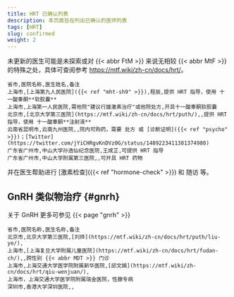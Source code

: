 ```yaml
---
title: HRT 已确认列表
description: 本页面旨在列出已确认的医师列表
tags: [HRT]
slug: confirmed
weight: 2
---
```


未更新的医生可能是未探索或对 {{< abbr FtM >}} 来说无相较 {{< abbr MtF >}} 的特殊之处，具体可查阅参考 <https://mtf.wiki/zh-cn/docs/hrt/>。

```csv
省市,医院名称,医生姓名,备注
上海市,[上海第九人民医院]({{< ref "mht-sh9" >}}),程辰,提供 HRT 指导，使用 十一酸睾酮**软胶囊**
上海市,上海第一人民医院,需他院"建议行雄激素治疗"或他院处方,开具十一酸睾酮软胶囊
北京市,[北京大学第三医院](https://mtf.wiki/zh-cn/docs/hrt/puth/),,提供 HRT 指导，使用 十一酸睾酮**注射液**
云南省昆明市,云南九州医院,,院内可购药，需要 处方 或 [诊断证明]({{< ref "psycho" >}})；[Twitter](https://twitter.com/jYiCHRgvKnDVz0G/status/1489223411381374980)
广东省广州市,中山大学孙逸仙纪念医院,王成芷,可提供 HRT 指导
广东省广州市,中山大学附属第三医院,,可开具 HRT 药物
```

并在医生帮助进行 [激素检查]({{< ref "hormone-check" >}}) 和 随访 等。

## GnRH 类似物治疗 {#gnrh}

关于 GnRH 更多可参见 {{< page "gnrh" >}}

```csv
省市,医院名称,医生名称,备注
北京市,北京大学第三医院,[刘烨](https://mtf.wiki/zh-cn/docs/hrt/puth/liu-ye/),
上海市,[上海复旦大学附属儿童医院](https://mtf.wiki/zh-cn/docs/hrt/fudan-ch/),,跨性别 {{< abbr MDT >}} 门诊
上海市,上海交通大学医学院附属新华医院,[邱文娟](https://mtf.wiki/zh-cn/docs/hrt/qiu-wenjuan/),
上海市，上海交通大学医学院附属瑞金医院，性腺专病
深圳市,香港大学深圳医院,,
```
